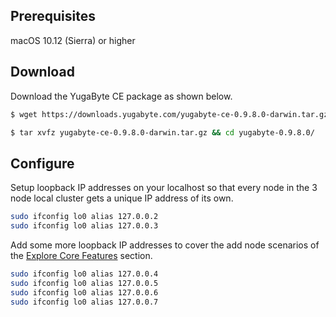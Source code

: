 ## Prerequisites

<i class="fa fa-apple" aria-hidden="true"></i> macOS 10.12 (Sierra) or higher

## Download

Download the YugaByte CE package as shown below.

```{.sh .copy .separator-dollar}
$ wget https://downloads.yugabyte.com/yugabyte-ce-0.9.8.0-darwin.tar.gz
```
```{.sh .copy .separator-dollar}
$ tar xvfz yugabyte-ce-0.9.8.0-darwin.tar.gz && cd yugabyte-0.9.8.0/
```

## Configure

Setup loopback IP addresses on your localhost so that every node in the 3 node local cluster gets a unique IP address of its own.

```{.sh .copy .separator-dollar}
sudo ifconfig lo0 alias 127.0.0.2
sudo ifconfig lo0 alias 127.0.0.3
```

Add some more loopback IP addresses to cover the add node scenarios of the [Explore Core Features](/explore/) section.

```{.sh .copy .separator-dollar}
sudo ifconfig lo0 alias 127.0.0.4
sudo ifconfig lo0 alias 127.0.0.5
sudo ifconfig lo0 alias 127.0.0.6
sudo ifconfig lo0 alias 127.0.0.7
```
